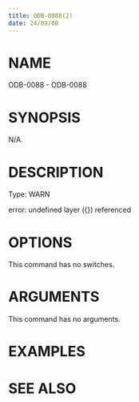 ```yaml
---
title: ODB-0088(2)
date: 24/09/08
---
```


# NAME

ODB-0088 - ODB-0088

# SYNOPSIS

N/A.

# DESCRIPTION

Type: WARN

error: undefined layer ({}) referenced

# OPTIONS

This command has no switches.

# ARGUMENTS

This command has no arguments.

# EXAMPLES

# SEE ALSO
